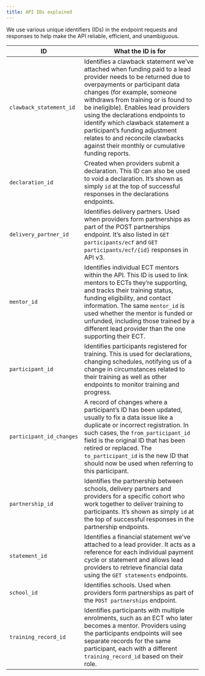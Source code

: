 ```yaml
---
title: API IDs explained
---
```


We use various unique identifiers (IDs) in the endpoint requests and responses to help make the API reliable, efficient, and unambiguous.

| ID                       | What the ID is for                                                                                                                                                                                                                                                                                                                                                                                                                                            |
| ------------------------ | ------------------------------------------------------------------------------------------------------------------------------------------------------------------------------------------------------------------------------------------------------------------------------------------------------------------------------------------------------------------------------------------------------------------------------------------------------------- |
| `clawback_statement_id`  | Identifies a clawback statement we’ve attached when funding paid to a lead provider needs to be returned due to overpayments or participant data changes (for example, someone withdraws from training or is found to be ineligible). Enables lead providers using the declarations endpoints to identify which clawback statement a participant’s funding adjustment relates to and reconcile clawbacks against their monthly or cumulative funding reports. |
| `declaration_id`         | Created when providers submit a declaration. This ID can also be used to void a declaration. It’s shown as simply `id` at the top of successful responses in the declarations endpoints.                                                                                                                                                                                                                                                                      |
| `delivery_partner_id`    | Identifies delivery partners. Used when providers form partnerships as part of the POST partnerships endpoint. It’s also listed in `GET participants/ecf` and `GET participants/ecf/{id}` responses in API v3.                                                                                                                                                                                                                                                |
| `mentor_id`              | Identifies individual ECT mentors within the API. This ID is used to link mentors to ECTs they’re supporting, and tracks their training status, funding eligibility, and contact information. The same `mentor_id` is used whether the mentor is funded or unfunded, including those trained by a different lead provider than the one supporting their ECT.                                                                                                  |
| `participant_id`         | Identifies participants registered for training. This is used for declarations, changing schedules, notifying us of a change in circumstances related to their training as well as other endpoints to monitor training and progress.                                                                                                                                                                                                                          |
| `participant_id_changes` | A record of changes where a participant’s ID has been updated, usually to fix a data issue like a duplicate or incorrect registration. In such cases, the `from_participant_id` field is the original ID that has been retired or replaced. The `to_participant_id` is the new ID that should now be used when referring to this participant.                                                                                                                 |
| `partnership_id`         | Identifies the partnership between schools, delivery partners and providers for a specific cohort who work together to deliver training to participants. It’s shown as simply `id` at the top of successful responses in the partnership endpoints.                                                                                                                                                                                                           |
| `statement_id`           | Identifies a financial statement we’ve attached to a lead provider. It acts as a reference for each individual payment cycle or statement and allows lead providers to retrieve financial data using the `GET statements` endpoints.                                                                                                                                                                                                                          |
| `school_id`              | Identifies schools. Used when providers form partnerships as part of the `POST partnerships` endpoint.                                                                                                                                                                                                                                                                                                                                                        |
| `training_record_id`     | Identifies participants with multiple enrolments, such as an ECT who later becomes a mentor. Providers using the participants endpoints will see separate records for the same participant, each with a different `training_record_id` based on their role.                                                                                                                                                                                                   |
